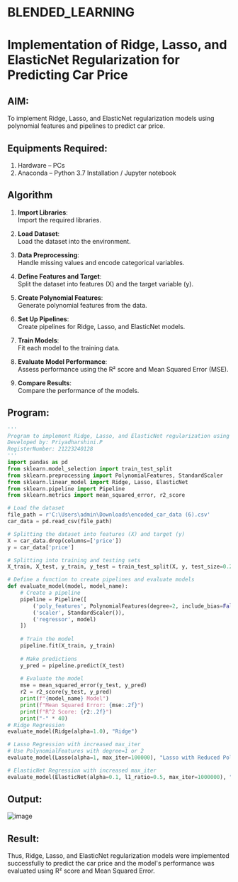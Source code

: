 # BLENDED_LEARNING
# Implementation of Ridge, Lasso, and ElasticNet Regularization for Predicting Car Price

## AIM:
To implement Ridge, Lasso, and ElasticNet regularization models using polynomial features and pipelines to predict car price.

## Equipments Required:
1. Hardware – PCs
2. Anaconda – Python 3.7 Installation / Jupyter notebook

## Algorithm
1. **Import Libraries**:  
   Import the required libraries.

2. **Load Dataset**:  
   Load the dataset into the environment.

3. **Data Preprocessing**:  
   Handle missing values and encode categorical variables.

4. **Define Features and Target**:  
   Split the dataset into features (X) and the target variable (y).

5. **Create Polynomial Features**:  
   Generate polynomial features from the data.

6. **Set Up Pipelines**:  
   Create pipelines for Ridge, Lasso, and ElasticNet models.

7. **Train Models**:  
   Fit each model to the training data.

8. **Evaluate Model Performance**:  
   Assess performance using the R² score and Mean Squared Error (MSE).

9. **Compare Results**:  
   Compare the performance of the models.

## Program:
```python
'''
Program to implement Ridge, Lasso, and ElasticNet regularization using pipelines.
Developed by: Priyadharshini.P
RegisterNumber: 21223240128
'''
import pandas as pd
from sklearn.model_selection import train_test_split
from sklearn.preprocessing import PolynomialFeatures, StandardScaler
from sklearn.linear_model import Ridge, Lasso, ElasticNet
from sklearn.pipeline import Pipeline
from sklearn.metrics import mean_squared_error, r2_score

# Load the dataset
file_path = r'C:\Users\admin\Downloads\encoded_car_data (6).csv'
car_data = pd.read_csv(file_path)

# Splitting the dataset into features (X) and target (y)
X = car_data.drop(columns=['price'])
y = car_data['price']

# Splitting into training and testing sets
X_train, X_test, y_train, y_test = train_test_split(X, y, test_size=0.2, random_state=42)

# Define a function to create pipelines and evaluate models
def evaluate_model(model, model_name):
    # Create a pipeline
    pipeline = Pipeline([
        ('poly_features', PolynomialFeatures(degree=2, include_bias=False)),
        ('scaler', StandardScaler()),
        ('regressor', model)
    ])
    
    # Train the model
    pipeline.fit(X_train, y_train)
    
    # Make predictions
    y_pred = pipeline.predict(X_test)
    
    # Evaluate the model
    mse = mean_squared_error(y_test, y_pred)
    r2 = r2_score(y_test, y_pred)
    print(f"{model_name} Model")
    print(f"Mean Squared Error: {mse:.2f}")
    print(f"R^2 Score: {r2:.2f}")
    print("-" * 40)
# Ridge Regression
evaluate_model(Ridge(alpha=1.0), "Ridge")

# Lasso Regression with increased max_iter
# Use PolynomialFeatures with degree=1 or 2
evaluate_model(Lasso(alpha=1, max_iter=100000), "Lasso with Reduced Polynomial Degree")

# ElasticNet Regression with increased max_iter
evaluate_model(ElasticNet(alpha=0.1, l1_ratio=0.5, max_iter=1000000), "ElasticNet")


```

## Output:

![image](https://github.com/user-attachments/assets/8a1ff4d8-a8f6-41ba-a936-ed37218c9bf4)



## Result:
Thus, Ridge, Lasso, and ElasticNet regularization models were implemented successfully to predict the car price and the model's performance was evaluated using R² score and Mean Squared Error.
